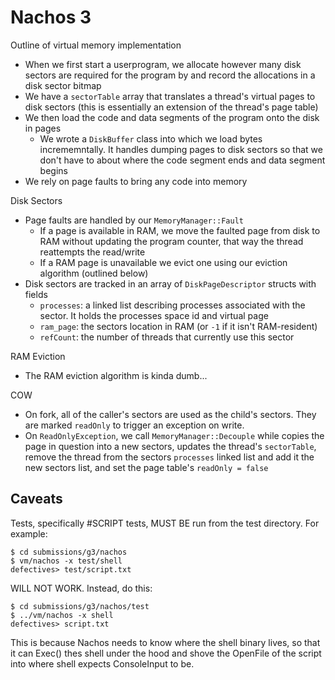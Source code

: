 # Nachos 3

Outline of virtual memory implementation

- When we first start a userprogram, we allocate
  however many disk sectors are required for the
  program by and record the allocations in a disk
  sector bitmap
- We have a `sectorTable` array that translates
  a thread's virtual pages to disk sectors (this
  is essentially an extension of the thread's page
  table)
- We then load the code and data segments of the
  program onto the disk in pages
  - We wrote a `DiskBuffer` class into which we
    load bytes incrememntally. It handles dumping
    pages to disk sectors so that we don't have to
    about where the code segment ends and data segment
    begins
- We rely on page faults to bring any code into memory

Disk Sectors

- Page faults are handled by our `MemoryManager::Fault`
  - If a page is available in RAM, we move the faulted
    page from disk to RAM without updating the program
    counter, that way the thread reattempts the read/write
  - If a RAM page is unavailable we evict one using our
    eviction algorithm (outlined below)
- Disk sectors are tracked in an array of `DiskPageDescriptor`
  structs with fields
  - `processes`: a linked list describing processes
    associated with the sector. It holds the processes
    space id and virtual page
  - `ram_page`: the sectors location in RAM (or `-1` if it
    isn't RAM-resident)
  - `refCount`: the number of threads that currently use
    this sector


RAM Eviction

- The RAM eviction algorithm is kinda dumb...

COW

- On fork, all of the caller's sectors are used as
  the child's sectors. They are marked `readOnly` to
  trigger an exception on write.
- On `ReadOnlyException`, we call `MemoryManager::Decouple`
  while copies the page in question into a new sectors,
  updates the thread's `sectorTable`, remove the thread from
  the sectors `processes` linked list and add it the new
  sectors list, and set the page table's `readOnly = false`

## Caveats

Tests, specifically #SCRIPT tests, MUST BE run from the test directory. For
example:

    $ cd submissions/g3/nachos
    $ vm/nachos -x test/shell
    defectives> test/script.txt

WILL NOT WORK. Instead, do this:

    $ cd submissions/g3/nachos/test
    $ ../vm/nachos -x shell
    defectives> script.txt

This is because Nachos needs to know where the shell binary lives, so that it
can Exec() thes shell under the hood and shove the OpenFile of the script into
where shell expects ConsoleInput to be.
